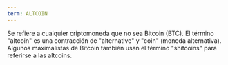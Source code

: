 ```yaml
---
term: ALTCOIN
---
```


Se refiere a cualquier criptomoneda que no sea Bitcoin (BTC). El término "altcoin" es una contracción de "alternative" y "coin" (moneda alternativa). Algunos maximalistas de Bitcoin también usan el término "shitcoins" para referirse a las altcoins.
